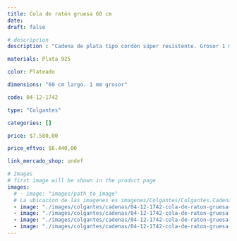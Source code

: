 ```yaml
---
title: Cola de ratón gruesa 60 cm
date: 
draft: false

# descripcion
description : "Cadena de plata tipo cordón súper resistente. Grosor 1 mm. Ideal para dijes importantes y para uso hombres. Cierre tipo mosquetón"

materials: Plata 925

color: Plateado

dimensions: "60 cm largo. 1 mm grosor"

code: 04-12-1742

type: "Colgantes"

categories: []

price: $7.580,00

price_eftvo: $6.440,00

link_mercado_shop: undef

# Images
# first image will be shown in the product page
images:
  # - image: "images/path_to_image"
  # La ubicacion de las imagenes es imagenes/Colgantes/Colgantes.Cadenas/04-12-1742-cola-de-raton-gruesa-60-cm
  - image: "./images/colgantes/cadenas/04-12-1742-cola-de-raton-gruesa-60-cm_a(1).jpg"
  - image: "./images/colgantes/cadenas/04-12-1742-cola-de-raton-gruesa-60-cm_a.jpg"
  - image: "./images/colgantes/cadenas/04-12-1742-cola-de-raton-gruesa-60-cm_b.jpg"
  - image: "./images/colgantes/cadenas/04-12-1742-cola-de-raton-gruesa-60-cm_c.jpg"
---
```

